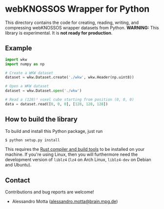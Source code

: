 # webKNOSSOS Wrapper for Python
This directory contains the code for creating, reading, writing, and
compressing webKNOSSOS wrapper datasets from Python. **WARNING:** This
library is experimental. It is **not ready for production**.

## Example
```python
import wkw
import numpy as np

# Create a WKW dataset
dataset = wkw.Dataset.create('./wkw', wkw.Header(np.uint8))

# Open a WKW dataset
dataset = wkw.Dataset.open('./wkw')

# Read a (128)³ voxel cube starting from position (0, 0, 0)
data = dataset.read([0, 0, 0], [128, 128, 128])
```

## How to build the library
To build and install this Python package, just run
```bash
$ python setup.py install
```

This requires the [Rust compiler and build tools](https://www.rust-lang.org/en-US/install.html)
to be installed on your machine. If you're using Linux, then you will
furthermore need the development version of `liblz4` (`lz4` on Arch
Linux, `liblz4-dev` on Debian and Ubuntu).

## Contact
Contributions and bug reports are welcome!

- Alessandro Motta (alessandro.motta@brain.mpg.de)

